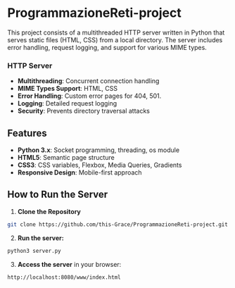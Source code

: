 # ProgrammazioneReti-project
This project consists of a multithreaded HTTP server written in Python that serves static files (HTML, CSS) from a local directory. The server includes error handling, request logging, and support for various MIME types.

### HTTP Server
- **Multithreading**: Concurrent connection handling
- **MIME Types Support**: HTML, CSS
- **Error Handling**: Custom error pages for 404, 501.
- **Logging**: Detailed request logging
- **Security**: Prevents directory traversal attacks

## Features

- **Python 3.x**: Socket programming, threading, os module
- **HTML5**: Semantic page structure
- **CSS3**: CSS variables, Flexbox, Media Queries, Gradients
- **Responsive Design**: Mobile-first approach

## How to Run the Server
1. **Clone the Repository**
```bash
git clone https://github.com/this-Grace/ProgrammazioneReti-project.git
```

2. **Run the server:**
```bash
python3 server.py
```

3. **Access the server** in your browser:
```bash
http://localhost:8080/www/index.html
```